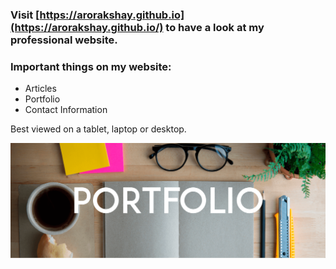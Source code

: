 ### Visit [https://arorakshay.github.io](https://arorakshay.github.io/) to have a look at my professional website.

### Important things on my website:

* Articles
* Portfolio
* Contact Information

Best viewed on a tablet, laptop or desktop.

<img src="https://raw.githubusercontent.com/arorakshay/arorakshay.github.io/master/images/portfolio.png"  width="900" align="left"/>
